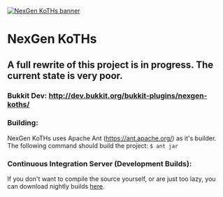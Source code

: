 [![NexGen KoTHs banner](https://i.imgur.com/1iOrO1H.png "NexGen KoTHs")](http://dev.bukkit.org/bukkit-plugins/nexgen-koths/)
# NexGen KoTHs
## **A full rewrite of this project is in progress. The current state is very poor.**


### Bukkit Dev: http://dev.bukkit.org/bukkit-plugins/nexgen-koths/

### Building:
NexGen KoTHs uses Apache Ant (https://ant.apache.org/) as it's builder. The following command should build the project:
`$ ant jar`

### Continuous Integration Server (Development Builds):
If you don't want to compile the source yourself, or are just too lazy, you can download nightly builds [here](http://ci.mrlolethan.com/job/NexGen_KoTHs/).